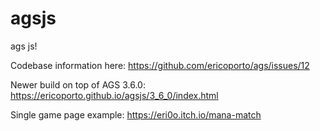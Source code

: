 # agsjs
ags js!

Codebase information here: https://github.com/ericoporto/ags/issues/12

Newer build on top of AGS 3.6.0: https://ericoporto.github.io/agsjs/3_6_0/index.html

Single game page example: https://eri0o.itch.io/mana-match
